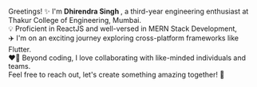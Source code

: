 <div style={{ textAlign: "center" }}>
  <br />
  Greetings! ✨ I'm <b> Dhirendra Singh </b>, a third-year engineering enthusiast at Thakur College of Engineering, Mumbai.
  <br />
  💡 Proficient in ReactJS and well-versed in MERN Stack Development,
  <br />
  ✈️ I'm on an exciting journey exploring cross-platform frameworks like Flutter.
  <br />
  ❤️‍🔥 Beyond coding, I love collaborating with like-minded individuals and teams.
  <br />
  Feel free to reach out, let's create something amazing together! 🚀
  <br />
</div>


